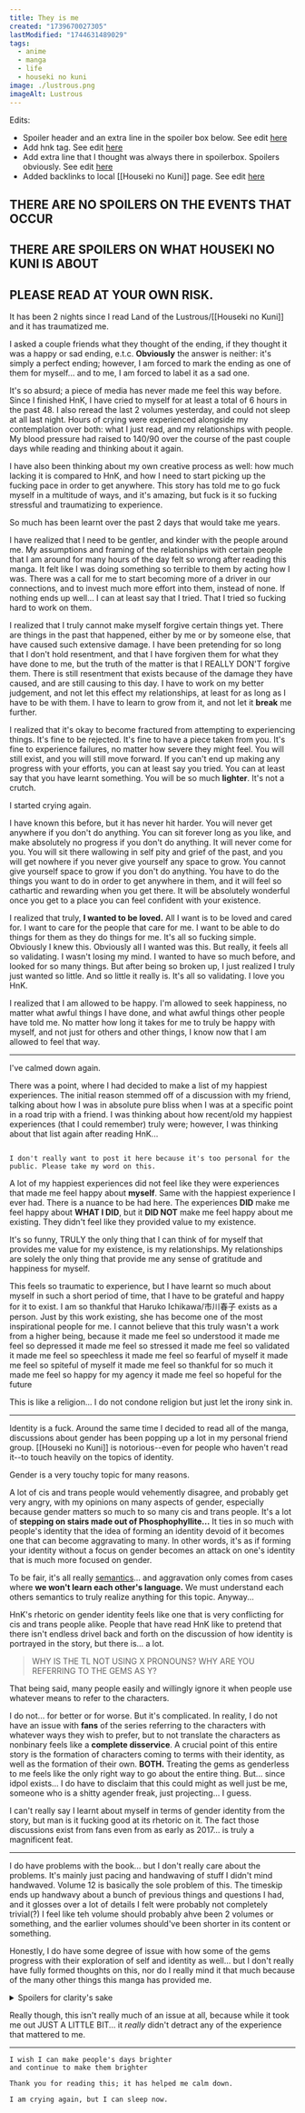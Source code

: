 ```yaml
---
title: They is me
created: "1739670027305"
lastModified: "1744631489029"
tags:
  - anime
  - manga
  - life
  - houseki no kuni
image: ./lustrous.png
imageAlt: Lustrous
---
```

Edits:
 - Spoiler header and an extra line in the spoiler box below. See edit [here](https://github.com/VINXIS/vinxis.moe/commit/a32c1a85a1afa54913904a34c6f90f5883ee1747)
 - Add hnk tag. See edit [here](https://github.com/VINXIS/vinxis.moe/commit/c445a892eb095e9bf9491ca759d691c165888fba)
 - Add extra line that I thought was always there in spoilerbox. Spoilers obviously. See edit [here](https://github.com/VINXIS/vinxis.moe/commit/3c94867888db26dcaecf1dd6ec183f07976067d4)
 - Added backlinks to local [[Houseki no Kuni]] page. See edit [here](https://github.com/VINXIS/vinxis.moe/commit/caa9363bb169ac15dd68a8296a117a13875c0d81)

## **THERE ARE NO SPOILERS ON THE EVENTS THAT OCCUR**
## **THERE ARE SPOILERS ON WHAT HOUSEKI NO KUNI IS ABOUT**
## **PLEASE READ AT YOUR OWN RISK.**

It has been 2 nights since I read Land of the Lustrous/[[Houseki no Kuni]] and it has traumatized me.

I asked a couple friends what they thought of the ending, if they thought it was a happy or sad ending, e.t.c. **Obviously** the answer is neither: it's simply a perfect ending; however, I am forced to mark the ending as one of them for myself... and to me, I am forced to label it as a sad one.

It's so absurd; a piece of media has never made me feel this way before. Since I finished HnK, I have cried to myself for at least a total of 6 hours in the past 48. I also reread the last 2 volumes yesterday, and could not sleep at all last night. Hours of crying were experienced alongside my contemplation over both: what I just read, and my relationships with people. My blood pressure had raised to 140/90 over the course of the past couple days while reading and thinking about it again.

I have also been thinking about my own creative process as well: how much lacking it is compared to HnK, and how I need to start picking up the fucking pace in order to get anywhere. This story has told me to go fuck myself in a multitude of ways, and it's amazing, but fuck is it so fucking stressful and traumatizing to experience.

So much has been learnt over the past 2 days that would take me years.

I have realized that I need to be gentler, and kinder with the people around me. My assumptions and framing of the relationships with certain people that I am around for many hours of the day felt so wrong after reading this manga. It felt like I was doing something so terrible to them by acting how I was. There was a call for me to start becoming more of a driver in our connections, and to invest much more effort into them, instead of none. If nothing ends up well... I can at least say that I tried. That I tried so fucking hard to work on them.

I realized that I truly cannot make myself forgive certain things yet. There are things in the past that happened, either by me or by someone else, that have caused such extensive damage. I have been pretending for so long that I don't hold resentment, and that I have forgiven them for what they have done to me, but the truth of the matter is that I REALLY DON'T forgive them. There is still resentment that exists because of the damage they have caused, and are still causing to this day. I have to work on my better judgement, and not let this effect my relationships, at least for as long as I have to be with them. I have to learn to grow from it, and not let it **break** me further.

I realized that it's okay to become fractured from attempting to experiencing things. It's fine to be rejected. It's fine to have a piece taken from you. It's fine to experience failures, no matter how severe they might feel. You will still exist, and you will still move forward. If you can't end up making any progress with your efforts, you can at least say you tried. You can at least say that you have learnt something. You will be so much **lighter**. It's not a crutch.

I started crying again.

I have known this before, but it has never hit harder. You will never get anywhere if you don't do anything. You can sit forever long as you like, and make absolutely no progress if you don't do anything. It will never come for you. You will sit there wallowing in self pity and grief of the past, and you will get nowhere if you never give yourself any space to grow. You cannot give yourself space to grow if you don't do anything. You have to do the things you want to do in order to get anywhere in them, and it will feel so cathartic and rewarding when you get there. It will be absolutely wonderful once you get to a place you can feel confident with your existence.

I realized that truly, **I wanted to be loved.** All I want is to be loved and cared for. I want to care for the people that care for me. I want to be able to do things for them as they do things for me. It's all so fucking simple. Obviously I knew this. Obviously all I wanted was this. But really, it feels all so validating. I wasn't losing my mind. I wanted to have so much before, and looked for so many things. But after being so broken up, I just realized I truly just wanted so little. And so little it really is. It's all so validating. I love you HnK.

I realized that I am allowed to be happy. I'm allowed to seek happiness, no matter what awful things I have done, and what awful things other people have told me. No matter how long it takes for me to truly be happy with myself, and not just for others and other things, I know now that I am allowed to feel that way.

---

I've calmed down again.

There was a point, where I had decided to make a list of my happiest experiences. The initial reason stemmed off of a discussion with my friend, talking about how I was in absolute pure bliss when I was at a specific point in a road trip with a friend. I was thinking about how recent/old my happiest experiences (that I could remember) truly were; however, I was thinking about that list again after reading HnK...

```

I don't really want to post it here because it's too personal for the public. Please take my word on this.
```

A lot of my happiest experiences did not feel like they were experiences that made me feel happy about **myself**. Same with the happiest experience I ever had. There is a nuance to be had here. The experiences **DID** make me feel happy about **WHAT I DID**, but it **DID NOT** make me feel happy about me existing. They didn't feel like they provided value to my existence.

It's so funny, TRULY the only thing that I can think of for myself that provides me value for my existence, is my relationships. My relationships are solely the only thing that provide me any sense of gratitude and happiness for myself. 

This feels so traumatic to experience, but I have learnt so much about myself in such a short period of time, that I have to be grateful and happy for it to exist. I am so thankful that Haruko Ichikawa/市川春子 exists as a person. Just by this work existing, she has become one of the most inspirational people for me. I cannot believe that this truly wasn't a work from a higher being, because
it made me feel so understood
it made me feel so depressed
it made me feel so stressed
it made me feel so validated
it made me feel so speechless
it made me feel so fearful of myself
it made me feel so spiteful of myself
it made me feel so thankful for so much
it made me feel so happy for my agency
it made me feel so hopeful for the future

This is like a religion... I do not condone religion but just let the irony sink in.

---

Identity is a fuck. Around the same time I decided to read all of the manga, discussions about gender has been popping up a lot in my personal friend group. [[Houseki no Kuni]] is notorious--even for people who haven't read it--to touch heavily on the topics of identity.

Gender is a very touchy topic for many reasons.

A lot of cis and trans people would vehemently disagree, and probably get very angry, with my opinions on many aspects of gender, especially because gender matters so much to so many cis and trans people. It's a lot of **stepping on stairs made out of Phosphophyllite...**  It ties in so much with people's identity that the idea of forming an identity devoid of it becomes one that can become aggravating to many. In other words, it's as if forming your identity without a focus on gender becomes an attack on one's identity that is much more focused on gender.

To be fair, it's all really [semantics](https://www.youtube.com/watch?v=6T44xBgKV_s)... and aggravation only comes from cases where **we won't learn each other's language.** We must understand each others semantics to truly realize anything for this topic. Anyway...

HnK's rhetoric on gender identity feels like one that is very conflicting for cis and trans people alike. People that have read HnK like to pretend that there isn't endless drivel back and forth on the discussion of how identity is portrayed in the story, but there is... a lot.

> WHY IS THE TL NOT USING X PRONOUNS?
> WHY ARE YOU REFERRING TO THE GEMS AS Y?

That being said, many people easily and willingly ignore it when people use whatever means to refer to the characters. 

I do not... for better or for worse. But it's complicated. In reality, I do not have an issue with **fans** of the series referring to the characters with whatever ways they wish to prefer, but to not translate the characters as nonbinary feels like a **complete disservice**. A crucial point of this entire story is the formation of characters coming to terms with their identity, as well as the formation of their own. **BOTH.** Treating the gems as genderless to me feels like the only right way to go about the entire thing. But... since idpol exists... I do have to disclaim that this could might as well just be me, someone who is a shitty agender freak, just projecting... I guess.

I can't really say I learnt about myself in terms of gender identity from the story, but man is it fucking good at its rhetoric on it. The fact those discussions exist from fans even from as early as 2017... is truly a magnificent feat.

---

I do have problems with the book... but I don't really care about the problems. It's mainly just pacing and handwaving of stuff I didn't mind handwaved. Volume 12 is basically the sole problem of this. The timeskip ends up handwavy about a bunch of previous things and questions I had, and it glosses over a lot of details I felt were probably not completely trivial(?) I feel like teh volume should probably ahve been 2 volumes or something, and the earlier volumes should've been shorter in its content or something.

Honestly, I do have some degree of issue with how some of the gems progress with their exploration of self and identity as well... but I don't really have fully formed thoughts on this, nor do I really mind it that much because of the many other things this manga has provided me.

<details>
<summary>
Spoilers for clarity's sake
</summary>
<p>Diamond and Euclase especially felt very half baked, and as far as the focus on this aspect of the story... it did make me very sad.</p>

<p>Diamond truly felt like they had no development at all, and for some reason Bort just says Ouuu.... u have changed... yey. Like no, diamond really didn't change much... they got a lot of validation, but nothing really showed their validation transforming them at all honestly</p>

<p>And then Euclase just accepts their situation...? Though really, this might have been affected by the timeskip, becuase that entire part handwaves A LOT.</p>
<br>
<p>Also... don't even get me started on the Cairngorm grooming relationship holy fuck</p>
</details>

Really though, this isn't really much of an issue at all, because while it took me out JUST A LITTLE BIT... it *really* didn't detract any of the experience that mattered to me.

---

	I wish I can make people's days brighter
	and continue to make them brighter
	
	Thank you for reading this; it has helped me calm down.
	
	I am crying again, but I can sleep now.